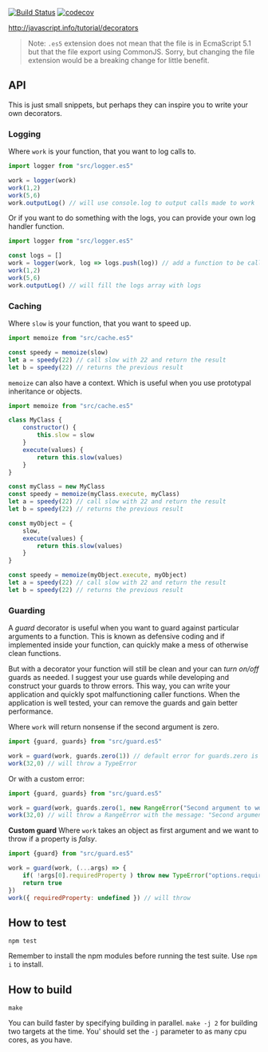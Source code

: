 [![Build Status](https://travis-ci.org/dotnetCarpenter/decorators.svg?branch=master)](https://travis-ci.org/dotnetCarpenter/decorators)
[![codecov](https://codecov.io/gh/dotnetCarpenter/decorators/branch/master/graph/badge.svg)](https://codecov.io/gh/dotnetCarpenter/decorators)


http://javascript.info/tutorial/decorators


> Note: `.es5` extension does not mean that the file is in EcmaScript 5.1
> but that the file export using CommonJS. Sorry, but changing the file
> extension would be a breaking change for little benefit.
## API
This is just small snippets, but perhaps they
can inspire you to write your own decorators.

### Logging
Where `work` is your function, that you want to log calls to.

```js
import logger from "src/logger.es5"

work = logger(work)
work(1,2)
work(5,6)
work.outputLog() // will use console.log to output calls made to work
```

Or if you want to do something with the logs, you can provide your own
log handler function.

```js
import logger from "src/logger.es5"

const logs = []
work = logger(work, log => logs.push(log)) // add a function to be called for each log
work(1,2)
work(5,6)
work.outputLog() // will fill the logs array with logs
```

### Caching
Where `slow` is your function, that you want to speed up.

```js
import memoize from "src/cache.es5"

const speedy = memoize(slow)
let a = speedy(22) // call slow with 22 and return the result
let b = speedy(22) // returns the previous result
```

`memoize` can also have a context. Which is useful when you use
prototypal inheritance or objects.

```js
import memoize from "src/cache.es5"

class MyClass {
	constructor() {
		this.slow = slow
	}
	execute(values) {
		return this.slow(values)
	}
}

const myClass = new MyClass
const speedy = memoize(myClass.execute, myClass)
let a = speedy(22) // call slow with 22 and return the result
let b = speedy(22) // returns the previous result
```

```js
const myObject = {
	slow,
	execute(values) {
		return this.slow(values)
	}
}

const speedy = memoize(myObject.execute, myObject)
let a = speedy(22) // call slow with 22 and return the result
let b = speedy(22) // returns the previous result
```

### Guarding
A *guard* decorator is useful when you want to guard against
particular arguments to a function. This is known as defensive
coding and if implemented inside your function, can quickly
make a mess of otherwise clean functions.

But with a decorator your function will still be clean and
your can *turn on/off* guards as needed. I suggest your use
guards while developing and construct your guards to throw
errors. This way, you can write your application and quickly
spot malfunctioning caller functions. When the application
is well tested, your can remove the guards and gain better
performance.

Where `work` will return nonsense if the second argument is zero.

```js
import {guard, guards} from "src/guard.es5"

work = guard(work, guards.zero(1)) // default error for guards.zero is TypeError
work(32,0) // will throw a TypeError
```

Or with a custom error:

```js
import {guard, guards} from "src/guard.es5"

work = guard(work, guards.zero(1, new RangeError("Second argument to work MUST be between 1-100")))
work(32,0) // will throw a RangeError with the message: "Second argument to work MUST be between 1-100"
```

**Custom guard**
Where `work` takes an object as first argument and we want to throw if a property is *falsy*.

```js
import {guard} from "src/guard.es5"

work = guard(work, (...args) => {
	if( !args[0].requiredProperty ) throw new TypeError("options.requiredProperty MUST be set")
	return true
})
work({ requiredProperty: undefined }) // will throw
```

## How to test
`npm test`

Remember to install the npm modules before running
the test suite. Use `npm i` to install.

## How to build
`make`

You can build faster by specifying building in parallel.
`make -j 2` for building two targets at the time.
You' should set the `-j` parameter to as many cpu cores,
as you have.
